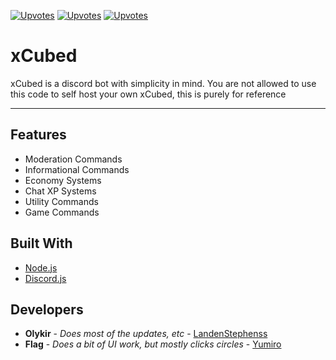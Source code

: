 [![Upvotes](https://top.gg/api/widget/upvotes/626630111004852224.svg?noavatar=true)](https://top.gg/bot/626630111004852224)
[![Upvotes](https://top.gg/api/widget/status/626630111004852224.svg?noavatar=true)](https://top.gg/bot/626630111004852224)
[![Upvotes](https://top.gg/api/widget/lib/626630111004852224.svg?noavatar=true)](https://top.gg/bot/626630111004852224)
# xCubed
xCubed is a discord bot with simplicity in mind. You are not allowed to use this code to self host your own xCubed, this is purely for reference
- - -
## Features
- Moderation Commands 
- Informational Commands
- Economy Systems
- Chat XP Systems
- Utility Commands
- Game Commands


## Built With
- [Node.js](https://nodejs.org/)
- [Discord.js](https://discord.js.org)

## Developers
- **Olykir** - *Does most of the updates, etc* - [LandenStephenss](https://github.com/LandenStephenss)
- **Flag** - *Does a bit of UI work, but mostly clicks circles* - [Yumiro](https://github.com/Yumiro)
